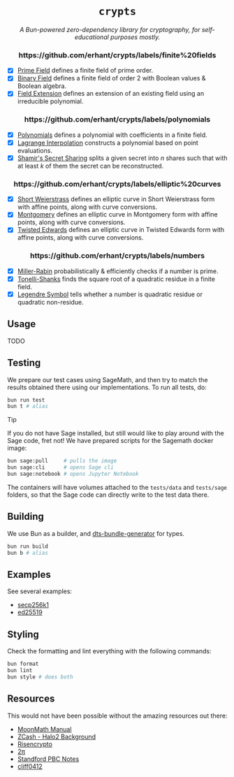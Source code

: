 <p align="center">
  <h1 align="center">
    <code>crypts</code>
  </h1>
  <p align="center">
    <i>A Bun-powered zero-dependency library for cryptography, for self-educational purposes mostly.</i>
  </p>
</p>

<div align="center">
<h3>https://github.com/erhant/crypts/labels/finite%20fields</h3>
</div>

- [x] [Prime Field](./src/fields/prime/field.ts) defines a finite field of prime order.
- [x] [Binary Field](./src/fields/binary/field.ts) defines a finite field of order 2 with Boolean values & Boolean algebra.
- [x] [Field Extension](./src/fields/extension/field.ts) defines an extension of an existing field using an irreducible polynomial.

<div align="center">
<h3>https://github.com/erhant/crypts/labels/polynomials</h3>
</div>

- [x] [Polynomials](./src/polynomials/polynomial.ts) defines a polynomial with coefficients in a finite field.
- [x] [Lagrange Interpolation](./src/polynomials/lagrange.ts) constructs a polynomial based on point evaluations.
- [x] [Shamir's Secret Sharing](./src/polynomials/shamir.ts) splits a given secret into $n$ shares such that with at least $k$ of them the secret can be reconstructed.

<div align="center">
<h3>https://github.com/erhant/crypts/labels/elliptic%20curves</h3>
</div>

- [x] [Short Weierstrass](./src/curves/shortWeierstrass.ts) defines an elliptic curve in Short Weierstrass form with affine points, along with curve conversions.
- [x] [Montgomery](./src/curves/montgomery.ts) defines an elliptic curve in Montgomery form with affine points, along with curve conversions.
- [x] [Twisted Edwards](./src/curves/twisedEdwards.ts) defines an elliptic curve in Twisted Edwards form with affine points, along with curve conversions.

<div align="center">
<h3>https://github.com/erhant/crypts/labels/numbers</h3>
</div>

- [x] [Miller-Rabin](./src/numbers/primality.ts) probabilistically & efficiently checks if a number is prime.
- [x] [Tonelli-Shanks](./src/fields/sqrt.ts) finds the square root of a quadratic residue in a finite field.
- [x] [Legendre Symbol](./src/fields/legendre.ts) tells whether a number is quadratic residue or quadratic non-residue.

## Usage

TODO

## Testing

We prepare our test cases using SageMath, and then try to match the results obtained there using our implementations. To run all tests, do:

```sh
bun run test
bun t # alias
```

> [!TIP]
>
> If you do not have Sage installed, but still would like to play around with the Sage code, fret not! We have prepared scripts for the Sagemath docker image:
>
> ```sh
> bun sage:pull     # pulls the image
> bun sage:cli      # opens Sage cli
> bun sage:notebook # opens Jupyter Notebook
> ```
>
> The containers will have volumes attached to the `tests/data` and `tests/sage` folders, so that the Sage code can directly write to the test data there.

## Building

We use Bun as a builder, and [dts-bundle-generator](https://github.com/timocov/dts-bundle-generator) for types.

```sh
bun run build
bun b # alias
```

## Examples

See several examples:

- [secp256k1](./examples/secp256k1.ts)
- [ed25519](./examples/ed25519.ts)

## Styling

Check the formatting and lint everything with the following commands:

```sh
bun format
bun lint
bun style # does both
```

## Resources

This would not have been possible without the amazing resources out there:

- [MoonMath Manual](https://leastauthority.com/community-matters/moonmath-manual/)
- [ZCash - Halo2 Background](https://zcash.github.io/halo2/background)
- [Risencrypto](https://risencrypto.github.io)
- [2π](https://xn--2-umb.com/)
- [Standford PBC Notes](https://crypto.stanford.edu/pbc/notes/)
- [cliff0412](https://cliff0412.github.io/)
